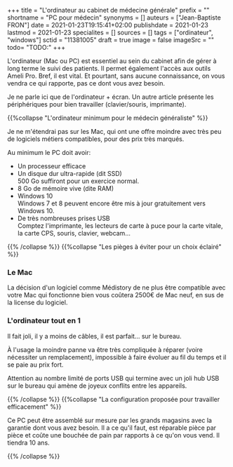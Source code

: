 +++
title = "L'ordinateur au cabinet de médecine générale"
prefix = ""
shortname = "PC pour médecin"
synonyms = []
auteurs = ["Jean-Baptiste FRON"]
date = 2021-01-23T19:15:41+02:00
publishdate = 2021-01-23
lastmod = 2021-01-23
specialites = []
sources = []
tags = ["ordinateur", "windows"]
sctid = "11381005"
draft = true
image = false
imageSrc = ""
todo= "TODO:"
+++

L'ordinateur (Mac ou PC) est essentiel au sein du cabinet afin de gérer à long terme le suivi des patients. Il permet également l'accès aux outils Ameli Pro. Bref, il est vital. Et pourtant, sans aucune connaissance, on vous vendra ce qui rapporte, pas ce dont vous avez besoin.

Je ne parle ici que de l'ordinateur + écran. Un autre article présente les périphériques pour bien travailler (clavier/souris, imprimante).

{{%collapse "L'ordinateur minimum pour le médecin généraliste" %}}

Je ne m'étendrai pas sur les Mac, qui ont une offre moindre avec très peu de logiciels métiers compatibles, pour des prix très marqués.

Au minimum le PC doit avoir:

- Un processeur efficace
- Un disque dur ultra-rapide (dit SSD)  
500 Go suffiront pour un exercice normal.
- 8 Go de mémoire vive (dite RAM)
- Windows 10  
Windows 7 et 8 peuvent encore être mis à jour gratuitement vers Windows 10.
- De très nombreuses prises USB  
Comptez l'imprimante, les lecteurs de carte à puce pour la carte vitale, la carte CPS, souris, clavier, webcam...

{{% /collapse %}}
{{%collapse "Les pièges à éviter pour un choix éclairé" %}}

### Le Mac

La décision d'un logiciel comme Médistory de ne plus être compatible avec votre Mac qui fonctionne bien vous coûtera 2500€ de Mac neuf, en sus de la license du logiciel.

### L'ordinateur tout en 1

Il fait joli, il y a moins de câbles, il est parfait... sur le bureau.

À l'usage la moindre panne va être très compliquée à réparer (voire nécessiter un remplacement), impossible à faire évoluer au fil du temps et il se paie au prix fort.

Attention au nombre limité de ports USB qui termine avec un joli hub USB sur le bureau qui amène de joyeux conflits entre les appareils.

{{% /collapse %}}
{{%collapse "La configuration proposée pour travailler efficacement" %}}

Ce PC peut être assemblé sur mesure par les grands magasins avec la garantie dont vous avez besoin. Il a ce qu'il faut, est réparable pièce par pièce et coûte une bouchée de pain par rapports à ce qu'on vous vend. Il tiendra 10 ans.

{{% /collapse %}}
